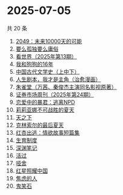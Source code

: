 # 2025-07-05

共 20 条

<!-- BEGIN WEREAD -->
<!-- 最后更新时间 2025-07-05 03:21:25 +0800 -->
1. [2049：未来10000天的可能](https://weread.qq.com/web/bookDetail/bdd325d0813aba18dg0142a8)
1. [要么孤独要么庸俗](https://weread.qq.com/web/bookDetail/83b327d0813aba1a2g0147f6)
1. [看世界（2025年第13期）](https://weread.qq.com/web/bookDetail/a5532f50813aba165g019883)
1. [我和狗狗的16年](https://weread.qq.com/web/bookDetail/5ea321d0813aba182g0175ff)
1. [中国古代文学史（上中下）](https://weread.qq.com/web/bookDetail/81f3252071d82aea81f9163)
1. [人生剧本，我才是主角（治愈漫画）](https://weread.qq.com/web/bookDetail/1a132750813ab9560g016b47)
1. [朱雀堂（万茜、秦俊杰主演同名影视原著）](https://weread.qq.com/web/bookDetail/fc632890813aba149g0104ed)
1. [证券市场周刊（2025年第24期）](https://weread.qq.com/web/bookDetail/f2132e70813aba197g010d25)
1. [恋爱中的暴君：逃离NPD](https://weread.qq.com/web/bookDetail/30032cf0813ab9974g013680)
1. [莉莉亚娜不可战胜的夏天](https://weread.qq.com/web/bookDetail/96632e30813aba15eg019c97)
1. [天之下](https://weread.qq.com/web/bookDetail/4de326a0721770aa4de95f4)
1. [克林索尔的最后夏天](https://weread.qq.com/web/bookDetail/2eb32580813aba09dg01940c)
1. [红杏出逃：情欲故事短篇集](https://weread.qq.com/web/bookDetail/5f9323c0813ab9faeg01613e)
1. [生育制度](https://weread.qq.com/web/bookDetail/f9132af07165a293f91a6ec)
1. [深渊笔记](https://weread.qq.com/web/bookDetail/37432710813aba127g01761f)
1. [活过](https://weread.qq.com/web/bookDetail/6d832730813ab9f00g015126)
1. [哑舍](https://weread.qq.com/web/bookDetail/659321d075f86bc6g0167ed)
1. [红星照耀中国](https://weread.qq.com/web/bookDetail/8ba32ef07183b76a8ba27cd)
1. [焦虑的人](https://weread.qq.com/web/bookDetail/5c432bf0726d70995c4f25f)
1. [鬼笑石](https://weread.qq.com/web/bookDetail/66f32bb0813ab9ff7g019196)
<!-- END WEREAD -->